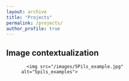 ```yaml
---
layout: archive
title: "Projects"
permalink: /projects/
author_profile: true
---
```


## Image contextualization

  <figure>
    
      <img src="/images/5Pils_example.jpg" alt="5pils_examples">
  </figure>
